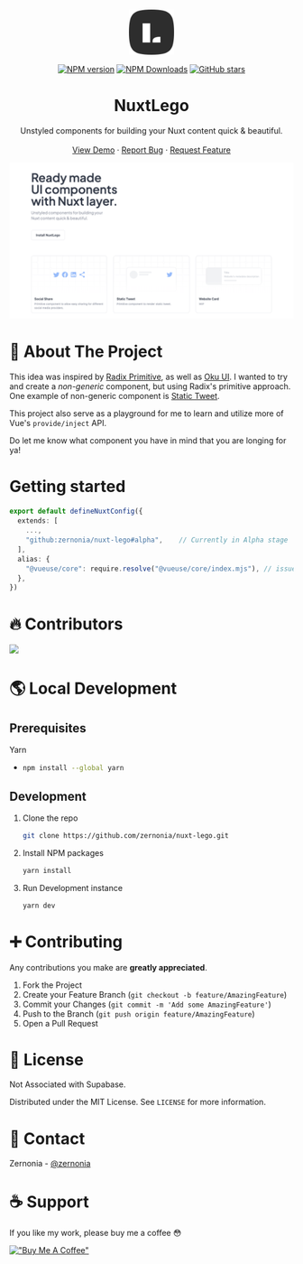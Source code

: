 <!-- PROJECT LOGO -->
<br />
<p align="center">
  <a href="https://github.com/zernonia/nuxt-lego">
    <img src="website/public/logo.svg" alt="Logo" width="80" height="80" />
  </a>
  <p align="center">
  <a href='https://github.com/zernonia/nuxt-lego/actions/workflows/test.yml'>
  </a>
  <a href="https://www.npmjs.com/package/nuxt-lego" target="__blank"><img src="https://img.shields.io/npm/v/nuxt-lego?style=flat&colorA=002438&colorB=28CF8D" alt="NPM version"></a>
  <a href="https://www.npmjs.com/package/nuxt-lego" target="__blank"><img alt="NPM Downloads" src="https://img.shields.io/npm/dm/nuxt-lego?flat&colorA=002438&colorB=28CF8D"></a>
  <a href="https://github.com/zernonia/nuxt-lego" target="__blank"><img alt="GitHub stars" src="https://img.shields.io/github/stars/zernonia/nuxt-lego?flat&colorA=002438&colorB=28CF8D"></a>
  </p>

  <h1 align="center"><strong>NuxtLego</strong></h1>

  <p align="center"> 
    Unstyled components for building your
Nuxt content quick & beautiful.
    <br />
    <br />
    <a href="https://nuxt-lego.vercel.app/">View Demo</a>
    ·
    <a href="https://github.com/zernonia/nuxt-lego/issues">Report Bug</a>
    ·
    <a href="https://github.com/zernonia/nuxt-lego/issues">Request Feature</a>
  </p>
</p>

![NuxtLego](website/public/og.png)

# 📇 About The Project

This idea was inspired by [Radix Primitive](https://www.radix-ui.com/), as well as [Oku UI](https://github.com/oku-ui). I wanted to try and create a _non-generic_ component, but using Radix's primitive approach. One example of non-generic component is [Static Tweet](https://nuxt-lego.vercel.app/docs/components/static-tweet).

This project also serve as a playground for me to learn and utilize more of Vue's `provide/inject` API.

Do let me know what component you have in mind that you are longing for ya!

# Getting started

```ts
export default defineNuxtConfig({
  extends: [
    ...,
    "github:zernonia/nuxt-lego#alpha",    // Currently in Alpha stage
  ],
  alias: {
    "@vueuse/core": require.resolve("@vueuse/core/index.mjs"), // issue: https://github.com/nuxt/nuxt/issues/18448
  },
})
```

# 🔥 Contributors

<a href="https://github.com/zernonia/nuxt-lego/graphs/contributors">
  <img src="https://contrib.rocks/image?repo=zernonia/nuxt-lego" />
</a>
 
# 🌎 Local Development

## Prerequisites

Yarn

- ```sh
  npm install --global yarn
  ```

## Development

1. Clone the repo
   ```sh
   git clone https://github.com/zernonia/nuxt-lego.git
   ```
2. Install NPM packages

   ```sh
   yarn install
   ```

3. Run Development instance
   ```sh
   yarn dev
   ```

# ➕ Contributing

Any contributions you make are **greatly appreciated**.

1. Fork the Project
2. Create your Feature Branch (`git checkout -b feature/AmazingFeature`)
3. Commit your Changes (`git commit -m 'Add some AmazingFeature'`)
4. Push to the Branch (`git push origin feature/AmazingFeature`)
5. Open a Pull Request

# 📜 License

Not Associated with Supabase.

Distributed under the MIT License. See `LICENSE` for more information.

# 📧 Contact

Zernonia - [@zernonia](https://twitter.com/zernonia)

# ☕ Support

If you like my work, please buy me a coffee 😳

[!["Buy Me A Coffee"](https://www.buymeacoffee.com/assets/img/custom_images/yellow_img.png)](https://www.buymeacoffee.com/zernonia)
